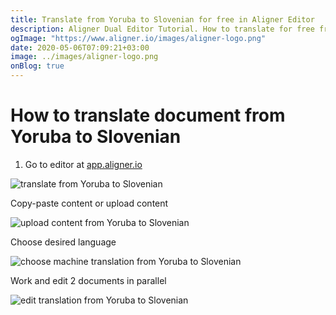 ```yaml
---
title: Translate from Yoruba to Slovenian for free in Aligner Editor
description: Aligner Dual Editor Tutorial. How to translate for free from Yoruba to Slovenian. Aligner is multilingual document management platform. 
ogImage: "https://www.aligner.io/images/aligner-logo.png"
date: 2020-05-06T07:09:21+03:00
image: ../images/aligner-logo.png
onBlog: true
---
```


# How to translate document from Yoruba to Slovenian

1. Go to editor at [app.aligner.io](https://app.aligner.io "Aligner App web page")

![translate from Yoruba to Slovenian](../aligner-blank-editor.png "translate from Yoruba to Slovenian")

Copy-paste content or upload content

![upload content from Yoruba to Slovenian](../aligner-uploaded-document.png "upload content from Yoruba to Slovenian")

Choose desired language

![choose machine translation from Yoruba to Slovenian](../aligner-language-dropdown.png "choose machine translation from Yoruba to Slovenian")

Work and edit 2 documents in parallel

![edit translation from Yoruba to Slovenian](../aligner-double-sitded-editor.png "edit translation from Yoruba to Slovenian")

